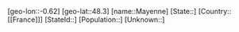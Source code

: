 ﻿---
location: [48.3,-0.62]
type: City
tags:
- geo/City


SpocWebEntityId: 32359
isDeleted: false
confidential: public

---
[geo-lon::-0.62]
[geo-lat::48.3]
[name::Mayenne]
[State::]
[Country::[[France]]]
[StateId::]
[Population::]
[Unknown::]


